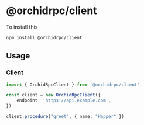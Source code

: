 # @orchidrpc/client

To install this

```bash
npm install @orchidrpc/client
```

## Usage

### Client

```typescript
import { OrchidRpcClient } from '@orchidrpc/client'

const client = new OrchidRpcClient({
    endpoint: 'https://api.example.com',
})

client.procedure("greet", { name: "Happer" })
```
